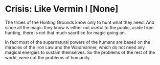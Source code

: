 # Crisis: Like Vermin I [None]

The tribes of the Hunting Grounds know only to hunt what they need. And since all the magic they know is either not useful to the public, aside from hunting, there is not that much sacrifice for magic going on.

In fact most of the supernatural powers of the humans are based on the miracles of the Iron Law and the Waidmänner, which do not need any magical energies to sustain themselves. So the problems of the rest of the world, were not the problems of humanity.

